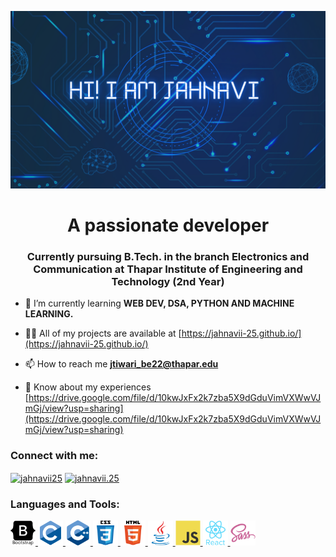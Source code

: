 ![logo](https://github.com/jahnavii-25/jahnavii-25/blob/main/Blue%20%26%20White%20Futuristic%20Technology%20Facebook%20Cover.png)
<h1 align="center">A passionate developer</h1>
<h3 align="center">Currently pursuing B.Tech. in the branch Electronics and Communication at Thapar Institute of Engineering and Technology (2nd Year)</h3>

- 🌱 I’m currently learning **WEB DEV, DSA, PYTHON AND MACHINE LEARNING.**

- 👨‍💻 All of my projects are available at [https://jahnavii-25.github.io/](https://jahnavii-25.github.io/)

- 📫 How to reach me **jtiwari_be22@thapar.edu**

- 📄 Know about my experiences [https://drive.google.com/file/d/10kwJxFx2k7zba5X9dGduVimVXWwVJmGj/view?usp=sharing](https://drive.google.com/file/d/10kwJxFx2k7zba5X9dGduVimVXWwVJmGj/view?usp=sharing)

<h3 align="left">Connect with me:</h3>
<p align="left">
<a href="https://linkedin.com/in/jahnavii25" target="blank"><img align="center" src="https://raw.githubusercontent.com/rahuldkjain/github-profile-readme-generator/master/src/images/icons/Social/linked-in-alt.svg" alt="jahnavii25" height="30" width="40" /></a>
<a href="https://instagram.com/jahnavii.25" target="blank"><img align="center" src="https://raw.githubusercontent.com/rahuldkjain/github-profile-readme-generator/master/src/images/icons/Social/instagram.svg" alt="jahnavii.25" height="30" width="40" /></a>
</p>

<h3 align="left">Languages and Tools:</h3>
<p align="left"> <a href="https://getbootstrap.com" target="_blank" rel="noreferrer"> <img src="https://raw.githubusercontent.com/devicons/devicon/master/icons/bootstrap/bootstrap-plain-wordmark.svg" alt="bootstrap" width="40" height="40"/> </a> <a href="https://www.cprogramming.com/" target="_blank" rel="noreferrer"> <img src="https://raw.githubusercontent.com/devicons/devicon/master/icons/c/c-original.svg" alt="c" width="40" height="40"/> </a> <a href="https://www.w3schools.com/cpp/" target="_blank" rel="noreferrer"> <img src="https://raw.githubusercontent.com/devicons/devicon/master/icons/cplusplus/cplusplus-original.svg" alt="cplusplus" width="40" height="40"/> </a> <a href="https://www.w3schools.com/css/" target="_blank" rel="noreferrer"> <img src="https://raw.githubusercontent.com/devicons/devicon/master/icons/css3/css3-original-wordmark.svg" alt="css3" width="40" height="40"/> </a> <a href="https://www.w3.org/html/" target="_blank" rel="noreferrer"> <img src="https://raw.githubusercontent.com/devicons/devicon/master/icons/html5/html5-original-wordmark.svg" alt="html5" width="40" height="40"/> </a> <a href="https://www.java.com" target="_blank" rel="noreferrer"> <img src="https://raw.githubusercontent.com/devicons/devicon/master/icons/java/java-original.svg" alt="java" width="40" height="40"/> </a> <a href="https://developer.mozilla.org/en-US/docs/Web/JavaScript" target="_blank" rel="noreferrer"> <img src="https://raw.githubusercontent.com/devicons/devicon/master/icons/javascript/javascript-original.svg" alt="javascript" width="40" height="40"/> </a> <a href="https://reactjs.org/" target="_blank" rel="noreferrer"> <img src="https://raw.githubusercontent.com/devicons/devicon/master/icons/react/react-original-wordmark.svg" alt="react" width="40" height="40"/> </a> <a href="https://sass-lang.com" target="_blank" rel="noreferrer"> <img src="https://raw.githubusercontent.com/devicons/devicon/master/icons/sass/sass-original.svg" alt="sass" width="40" height="40"/> </a> </p>
